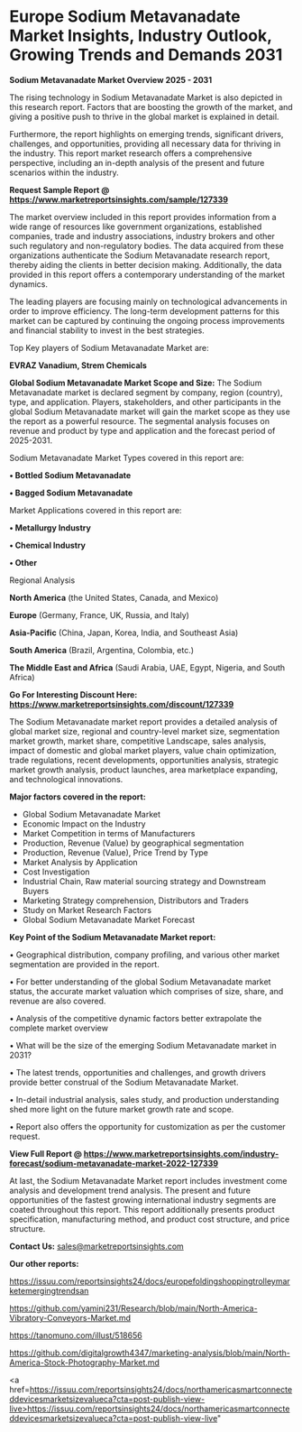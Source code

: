 # Europe Sodium Metavanadate Market Insights, Industry Outlook, Growing Trends and Demands 2031

<Strong> Sodium Metavanadate Market Overview 2025 - 2031</strong>

The rising technology in Sodium Metavanadate Market is also depicted in this research report. Factors that are boosting the growth of the market, and giving a positive push to thrive in the global market is explained in detail.

Furthermore, the report highlights on emerging trends, significant drivers, challenges, and opportunities, providing all necessary data for thriving in the industry. This report market research offers a comprehensive perspective, including an in-depth analysis of the present and future scenarios within the industry.

<strong>Request Sample Report @ <a href=https://www.marketreportsinsights.com/sample/127339>https://www.marketreportsinsights.com/sample/127339</a></strong>

The market overview included in this report provides information from a wide range of resources like government organizations, established companies, trade and industry associations, industry brokers and other such regulatory and non-regulatory bodies. The data acquired from these organizations authenticate the Sodium Metavanadate research report, thereby aiding the clients in better decision making. Additionally, the data provided in this report offers a contemporary understanding of the market dynamics.

The leading players are focusing mainly on technological advancements in order to improve efficiency. The long-term development patterns for this market can be captured by continuing the ongoing process improvements and financial stability to invest in the best strategies.

Top Key players of Sodium Metavanadate Market are:

<strong>EVRAZ Vanadium, Strem Chemicals</strong>

<strong><b>Global Sodium Metavanadate Market Scope and Size:</b></strong>
The Sodium Metavanadate market is declared segment by company, region (country), type, and application. Players, stakeholders, and other participants in the global Sodium Metavanadate market will gain the market scope as they use the report as a powerful resource. The segmental analysis focuses on revenue and product by type and application and the forecast period of 2025-2031.

Sodium Metavanadate Market Types covered in this report are:

<strong>• Bottled Sodium Metavanadate

• Bagged Sodium Metavanadate</strong>

Market Applications covered in this report are:

<strong>• Metallurgy Industry

• Chemical Industry

• Other</strong> 

Regional Analysis

<strong>North America</strong> (the United States, Canada, and Mexico)

<strong>Europe</strong> (Germany, France, UK, Russia, and Italy)

<strong>Asia-Pacific</strong> (China, Japan, Korea, India, and Southeast Asia)

<strong>South America</strong> (Brazil, Argentina, Colombia, etc.)

<strong>The Middle East and Africa</strong> (Saudi Arabia, UAE, Egypt, Nigeria, and South Africa)

<strong>Go For Interesting Discount Here: <a href=https://www.marketreportsinsights.com/discount/127339>https://www.marketreportsinsights.com/discount/127339</a></strong>

The Sodium Metavanadate market report provides a detailed analysis of global market size, regional and country-level market size, segmentation market growth, market share, competitive Landscape, sales analysis, impact of domestic and global market players, value chain optimization, trade regulations, recent developments, opportunities analysis, strategic market growth analysis, product launches, area marketplace expanding, and technological innovations.

<strong><b>Major factors covered in the report:</b></strong>
<ul>
  <li>Global Sodium Metavanadate Market </li>
  <li>Economic Impact on the Industry</li>
  <li>Market Competition in terms of Manufacturers</li>
  <li>Production, Revenue (Value) by geographical segmentation</li>
  <li>Production, Revenue (Value), Price Trend by Type</li>
  <li>Market Analysis by Application</li>
  <li>Cost Investigation</li>
  <li>Industrial Chain, Raw material sourcing strategy and Downstream Buyers</li>
  <li>Marketing Strategy comprehension, Distributors and Traders</li>
  <li>Study on Market Research Factors</li>
  <li>Global Sodium Metavanadate Market Forecast</li>
</ul>

<strong><b>Key Point of the Sodium Metavanadate Market report:</b></strong>

• Geographical distribution, company profiling, and various other market segmentation are provided in the report.

• For better understanding of the global Sodium Metavanadate market status, the accurate market valuation which comprises of size, share, and revenue are also covered.

• Analysis of the competitive dynamic factors better extrapolate the complete market overview

• What will be the size of the emerging Sodium Metavanadate market in 2031?

• The latest trends, opportunities and challenges, and growth drivers provide better construal of the Sodium Metavanadate Market.

• In-detail industrial analysis, sales study, and production understanding shed more light on the future market growth rate and scope.

• Report also offers the opportunity for customization as per the customer request.

<strong><b>View Full Report @ <a href=https://www.marketreportsinsights.com/industry-forecast/sodium-metavanadate-market-2022-127339>https://www.marketreportsinsights.com/industry-forecast/sodium-metavanadate-market-2022-127339</a></b></strong>


At last, the Sodium Metavanadate Market report includes investment come analysis and development trend analysis. The present and future opportunities of the fastest growing international industry segments are coated throughout this report. This report additionally presents product specification, manufacturing method, and product cost structure, and price structure.

<strong>Contact Us:</strong>
sales@marketreportsinsights.com

<strong>Our other reports:</strong>

<a href=https://issuu.com/reportsinsights24/docs/europefoldingshoppingtrolleymarketemergingtrendsan>https://issuu.com/reportsinsights24/docs/europefoldingshoppingtrolleymarketemergingtrendsan</a>

<a href=https://github.com/yamini231/Research/blob/main/North-America-Vibratory-Conveyors-Market.md>https://github.com/yamini231/Research/blob/main/North-America-Vibratory-Conveyors-Market.md</a>

<a href=https://tanomuno.com/illust/518656>https://tanomuno.com/illust/518656</a>

<a href=https://github.com/digitalgrowth4347/marketing-analysis/blob/main/North-America-Stock-Photography-Market.md>https://github.com/digitalgrowth4347/marketing-analysis/blob/main/North-America-Stock-Photography-Market.md</a>

<a href=https://issuu.com/reportsinsights24/docs/northamericasmartconnecteddevicesmarketsizevalueca?cta=post-publish-view-live>https://issuu.com/reportsinsights24/docs/northamericasmartconnecteddevicesmarketsizevalueca?cta=post-publish-view-live</a>"
